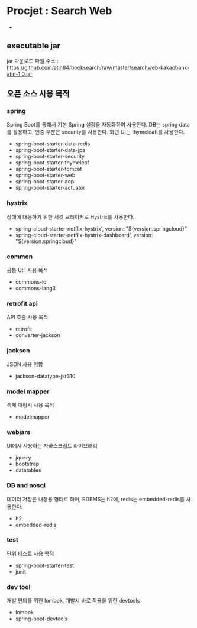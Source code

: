 # Procjet : Search Web
- 

## executable jar
jar 다운로드 파일 주소 : https://github.com/atin84/booksearch/raw/master/searchweb-kakaobank-atin-1.0.jar

## 오픈 소스 사용 목적
### spring
Spring Boot를 통해서 기본 Spring 설정을 자동화하여 사용한다.
DB는 spring data를 활용하고, 인증 부분은 security를 사용한다.
화면 UI는 thymeleaft를 사용한다.
- spring-boot-starter-data-redis
- spring-boot-starter-data-jpa
- spring-boot-starter-security
- spring-boot-starter-thymeleaf
- spring-boot-starter-tomcat
- spring-boot-starter-web
- spring-boot-starter-aop
- spring-boot-starter-actuator

### hystrix
장애에 대응하기 위한 서킷 브레이커로 Hystrix를 사용한다.
- spring-cloud-starter-netflix-hystrix', version: "${version.springcloud}"
- spring-cloud-starter-netflix-hystrix-dashboard', version: "${version.springcloud}"

### common
공통 Util 사용 목적
- commons-io
- commons-lang3

### retrofit api
API 호출 사용 목적
- retrofit
- converter-jackson

### jackson
JSON 사용 위함
- jackson-datatype-jsr310

### model mapper
객체 매핑시 사용 목적
- modelmapper

### webjars
UI에서 사용하는 자바스크립트 라이브러리
- jquery
- bootstrap
- datatables

### DB and nosql
데이터 저장은 내장용 형태로 하며, RDBMS는 h2에, redis는 embedded-redis를 사용한다.
- h2
- embedded-redis

### test
단위 테스트 사용 목적
- spring-boot-starter-test
- junit

### dev tool
개발 편의를 위한 lombok, 개발시 바로 적용을 위한 devtools
- lombok
- spring-boot-devtools